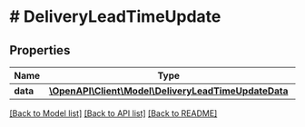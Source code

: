 # # DeliveryLeadTimeUpdate

## Properties

Name | Type | Description | Notes
------------ | ------------- | ------------- | -------------
**data** | [**\OpenAPI\Client\Model\DeliveryLeadTimeUpdateData**](DeliveryLeadTimeUpdateData.md) |  |

[[Back to Model list]](../../README.md#models) [[Back to API list]](../../README.md#endpoints) [[Back to README]](../../README.md)
